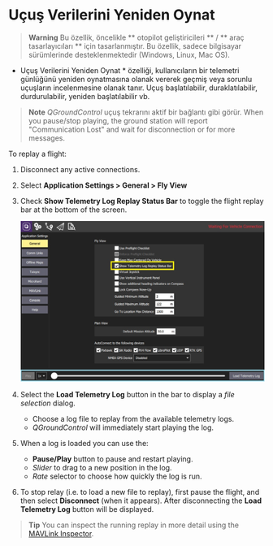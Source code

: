 # Uçuş Verilerini Yeniden Oynat

> **Warning** Bu özellik, öncelikle ** otopilot geliştiricileri ** / ** araç tasarlayıcıları ** için tasarlanmıştır. Bu özellik, sadece bilgisayar sürümlerinde desteklenmektedir (Windows, Linux, Mac OS).

* Uçuş Verilerini Yeniden Oynat * özelliği, kullanıcıların bir telemetri günlüğünü yeniden oynatmasına olanak vererek geçmiş veya sorunlu uçuşların incelenmesine olanak tanır. Uçuş başlatılabilir, duraklatılabilir, durdurulabilir, yeniden başlatılabilir vb.

> **Note** *QGroundControl* uçuş tekrarını aktif bir bağlantı gibi görür. When you pause/stop playing, the ground station will report "Communication Lost" and wait for disconnection or for more messages.

To replay a flight:
1. Disconnect any active connections.
1. Select **Application Settings > General > Fly View**
1. Check **Show Telemetry Log Replay Status Bar** to toggle the flight replay bar at the bottom of the screen.

   ![Toggle Flight Replay](../../assets/fly/flight_replay/flight_replay_toggle.jpg)
1. Select the **Load Telemetry Log** button in the bar to display a *file selection* dialog.
   - Choose a log file to replay from the available telemetry logs.
   - *QGroundControl* will immediately start playing the log.
1. When a log is loaded you can use the:
   - **Pause/Play** button to pause and restart playing.
   - *Slider* to drag to a new position in the log.
   - *Rate* selector to choose how quickly the log is run.
1. To stop relay (i.e. to load a new file to replay), first pause the flight, and then select **Disconnect** (when it appears). After disconnecting the **Load Telemetry Log** button will be displayed.

> **Tip** You can inspect the running replay in more detail using the [MAVLink Inspector](../analyze_view/mavlink_inspector.md).
